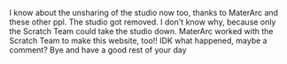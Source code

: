 I know about the unsharing of the studio now too, thanks to MaterArc and these other ppl.
The studio got removed. I don't know why, because only the Scratch Team could take the studio down. MaterArc worked with the Scratch Team to make this website, too!! IDK what happened, maybe a comment?
Bye and have a good rest of your day